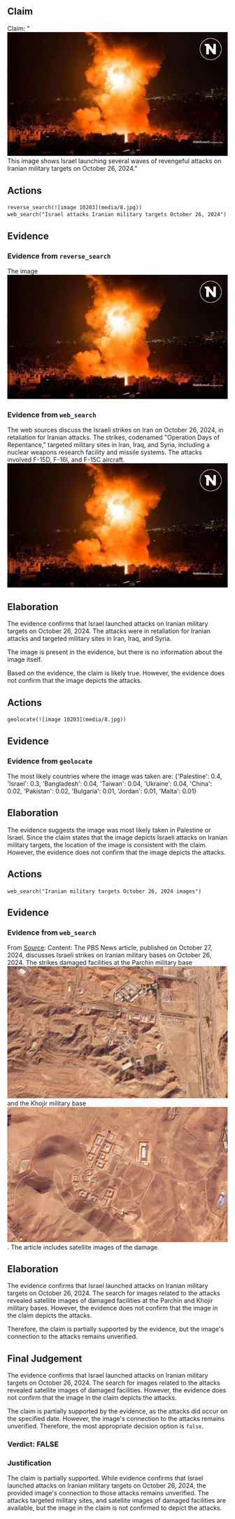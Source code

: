 ## Claim
Claim: "![image 10203](media/8.jpg) This image shows Israel launching several waves of revengeful attacks on Iranian military targets on October 26, 2024."

## Actions
```
reverse_search(![image 10203](media/8.jpg))
web_search("Israel attacks Iranian military targets October 26, 2024")
```

## Evidence
### Evidence from `reverse_search`
The image ![image 10203](media/8.jpg)

### Evidence from `web_search`
The web sources discuss the Israeli strikes on Iran on October 26, 2024, in retaliation for Iranian attacks. The strikes, codenamed "Operation Days of Repentance," targeted military sites in Iran, Iraq, and Syria, including a nuclear weapons research facility and missile systems. The attacks involved F-15D, F-16I, and F-15C aircraft. ![image 10203](media/8.jpg)

## Elaboration
The evidence confirms that Israel launched attacks on Iranian military targets on October 26, 2024. The attacks were in retaliation for Iranian attacks and targeted military sites in Iran, Iraq, and Syria.

The image is present in the evidence, but there is no information about the image itself.

Based on the evidence, the claim is likely true. However, the evidence does not confirm that the image depicts the attacks.


## Actions
```
geolocate(![image 10203](media/8.jpg))
```

## Evidence
### Evidence from `geolocate`
The most likely countries where the image was taken are: {'Palestine': 0.4, 'Israel': 0.3, 'Bangladesh': 0.04, 'Taiwan': 0.04, 'Ukraine': 0.04, 'China': 0.02, 'Pakistan': 0.02, 'Bulgaria': 0.01, 'Jordan': 0.01, 'Malta': 0.01}

## Elaboration
The evidence suggests the image was most likely taken in Palestine or Israel. Since the claim states that the image depicts Israeli attacks on Iranian military targets, the location of the image is consistent with the claim. However, the evidence does not confirm that the image depicts the attacks.



## Actions
```
web_search("Iranian military targets October 26, 2024 images")
```

## Evidence
### Evidence from `web_search`
From [Source](https://www.pbs.org/newshour/world/satellite-images-show-damage-from-israeli-strikes-at-2-secretive-iranian-military-bases): 
Content: The PBS News article, published on October 27, 2024, discusses Israeli strikes on Iranian military bases on October 26, 2024. The strikes damaged facilities at the Parchin military base ![image 10522](media/2025-08-30_23-22-1756596151-320334.jpg) and the Khojir military base ![image 10523](media/2025-08-30_23-22-1756596154-051996.jpg). The article includes satellite images of the damage.


## Elaboration
The evidence confirms that Israel launched attacks on Iranian military targets on October 26, 2024. The search for images related to the attacks revealed satellite images of damaged facilities at the Parchin and Khojir military bases. However, the evidence does not confirm that the image in the claim depicts the attacks.

Therefore, the claim is partially supported by the evidence, but the image's connection to the attacks remains unverified.


## Final Judgement
The evidence confirms that Israel launched attacks on Iranian military targets on October 26, 2024. The search for images related to the attacks revealed satellite images of damaged facilities. However, the evidence does not confirm that the image in the claim depicts the attacks.

The claim is partially supported by the evidence, as the attacks did occur on the specified date. However, the image's connection to the attacks remains unverified. Therefore, the most appropriate decision option is `false`.


### Verdict: FALSE

### Justification
The claim is partially supported. While evidence confirms that Israel launched attacks on Iranian military targets on October 26, 2024, the provided image's connection to those attacks remains unverified. The attacks targeted military sites, and satellite images of damaged facilities are available, but the image in the claim is not confirmed to depict the attacks.
